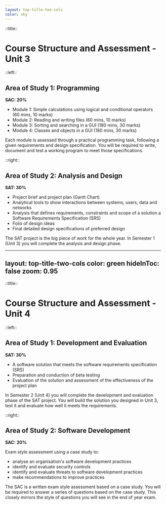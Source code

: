 ```yaml
---
layout: top-title-two-cols
color: sky
---
```


::title::

# Course Structure and Assessment - Unit 3

::left::

## Area of Study 1: Programming

**SAC: 20%**

- Module 1: Simple calculations using logical and conditional operators (60 mins, 10 marks)
- Module 2: Reading and writing files (60 mins, 10 marks)
- Module 3: Sorting and searching in a GUI (180 mins, 30 marks)
- Module 4: Classes and objects in a GUI (180 mins, 30 marks)

Each module is assessed through a practical programming task, following a given requirements and design specification. You will be required to write, document and test a working program to meet those specifications.


::right::

## Area of Study 2: Analysis and Design

**SAT: 30%**

- Project brief and project plan (Gantt Chart)
- Analytical tools to show interactions between systems, users, data and networks
- Analysis that defines requirements, constraints and scope of a solution a Software Requirements Specification (SRS)
- Folio of design ideas
- Final detailed design specifications of preferred design

The SAT project is the big piece of work for the whole year. In Semester 1 (Unit 3) you will complete the analysis and design phase.

<style>
  li {
    margin-bottom:0;
  }
</style>

---
layout: top-title-two-cols
color: green
hideInToc: false
zoom: 0.95
---
::title::

# Course Structure and Assessment - Unit 4

::left::
## Area of Study 1: Development and Evaluation

**SAT: 30%**
- A software solution that meets the software requirements specification (SRS)
- Preparation and conduction of beta testing
- Evaluation of the solution and assessment of the effectiveness of the project plan

In Semester 2 (Unit 4) you will complete the development and evaluation phase of the SAT project. You will build the solution you designed in Unit 3, test it and evaluate how well it meets the requirements.

::right::

## Area of Study 2: Software Development

**SAC: 20%**

Exam style assessment using a case study to:
- analyse an organisation's software development practices
- identify and evaluate security controls
- identify and evaluate threats to software development practices
- make recommendations to improve practices

The SAC is a written exam style assessment based on a case study. You will be required to answer a series of questions based on the case study. This closely mirrors the style of questions you will see in the end of year exam.
